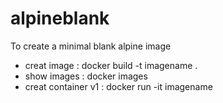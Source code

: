 # alpineblank
To create a minimal blank alpine image

- creat image : docker build -t imagename .
- show images : docker images
- creat container v1 : docker run -it imagename
